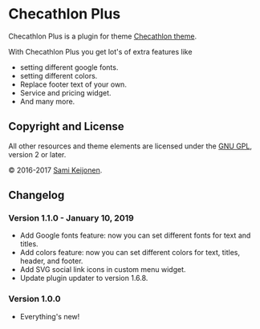 # Checathlon Plus

Checathlon Plus is a plugin for theme [Checathlon theme](https://foxland.fi/downloads/checahtlon/).

With Checathlon Plus you get lot's of extra features like

* setting different google fonts.
* setting different colors.
* Replace footer text of your own.
* Service and pricing widget.
* And many more.

## Copyright and License

All other resources and theme elements are licensed under the [GNU GPL](http://www.gnu.org/licenses/old-licenses/gpl-2.0.html), version 2 or later.

&copy; 2016-2017 [Sami Keijonen](https://foxland.fi).

## Changelog

### Version 1.1.0 - January 10, 2019

* Add Google fonts feature: now you can set different fonts for text and titles.
* Add colors feature: now you can set different colors for text, titles, header, and footer.
* Add SVG social link icons in custom menu widget.
* Update plugin updater to version 1.6.8.

### Version 1.0.0

* Everything's new!
